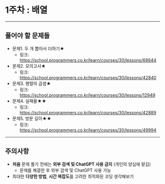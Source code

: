 # 1주차 : 배열
---
## 풀어야 할 문제들

- 문제1. 두 개 뽑아서 더하기★
  - 링크: https://school.programmers.co.kr/learn/courses/30/lessons/68644
- 문제2. 모의고사★
  - 링크: https://school.programmers.co.kr/learn/courses/30/lessons/42840
- 문제3. 행렬의 곱셈★
  - 링크: https://school.programmers.co.kr/learn/courses/30/lessons/12949
- 문제4. 실패율★★
  - 링크: https://school.programmers.co.kr/learn/courses/30/lessons/42889
- 문제5. 방문 길이★★
  - 링크: https://school.programmers.co.kr/learn/courses/30/lessons/49994
 
---

## 주의사항

- **처음** 문제 풀기 전에는 **외부 검색 및 ChatGPT 사용 금지** (개인의 양심에 맡김)
  - 문제를 해결한 후 외부 검색 및 ChatGPT 사용 가능
- 최대한 **다양한 방법**, **시간 복잡도**를 고려한 최적화된 코딩 생각해보기
